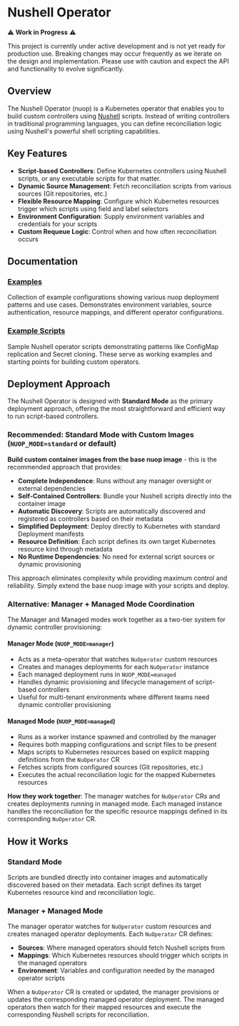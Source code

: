 # Nushell Operator

⚠️ **Work in Progress** ⚠️

This project is currently under active development and is not yet ready for production use. Breaking changes may occur frequently as we iterate on the design and implementation. Please use with caution and expect the API and functionality to evolve significantly.

## Overview

The Nushell Operator (nuop) is a Kubernetes operator that enables you to build custom controllers using [Nushell](https://www.nushell.sh/) scripts. Instead of writing controllers in traditional programming languages, you can define reconciliation logic using Nushell's powerful shell scripting capabilities.

## Key Features

- **Script-based Controllers**: Define Kubernetes controllers using Nushell scripts, or any executable scripts for that matter.
- **Dynamic Source Management**: Fetch reconciliation scripts from various sources (Git repositories, etc.)
- **Flexible Resource Mapping**: Configure which Kubernetes resources trigger which scripts using field and label selectors
- **Environment Configuration**: Supply environment variables and credentials for your scripts
- **Custom Requeue Logic**: Control when and how often reconciliation occurs

## Documentation

### [Examples](examples/README.md)
Collection of example configurations showing various nuop deployment patterns and use cases. Demonstrates environment variables, source authentication, resource mappings, and different operator configurations.

### [Example Scripts](operator/scripts/README.md)
Sample Nushell operator scripts demonstrating patterns like ConfigMap replication and Secret cloning. These serve as working examples and starting points for building custom operators.

## Deployment Approach

The Nushell Operator is designed with **Standard Mode** as the primary deployment approach, offering the most straightforward and efficient way to run script-based controllers.

### Recommended: Standard Mode with Custom Images (`NUOP_MODE=standard` or default)

**Build custom container images from the base nuop image** - this is the recommended approach that provides:

- **Complete Independence**: Runs without any manager oversight or external dependencies
- **Self-Contained Controllers**: Bundle your Nushell scripts directly into the container image
- **Automatic Discovery**: Scripts are automatically discovered and registered as controllers based on their metadata
- **Simplified Deployment**: Deploy directly to Kubernetes with standard Deployment manifests
- **Resource Definition**: Each script defines its own target Kubernetes resource kind through metadata
- **No Runtime Dependencies**: No need for external script sources or dynamic provisioning

This approach eliminates complexity while providing maximum control and reliability. Simply extend the base nuop image with your scripts and deploy.

### Alternative: Manager + Managed Mode Coordination

The Manager and Managed modes work together as a two-tier system for dynamic controller provisioning:

#### Manager Mode (`NUOP_MODE=manager`)
- Acts as a meta-operator that watches `NuOperator` custom resources
- Creates and manages deployments for each `NuOperator` instance
- Each managed deployment runs in `NUOP_MODE=managed`
- Handles dynamic provisioning and lifecycle management of script-based controllers
- Useful for multi-tenant environments where different teams need dynamic controller provisioning

#### Managed Mode (`NUOP_MODE=managed`)
- Runs as a worker instance spawned and controlled by the manager
- Requires both mapping configurations and script files to be present
- Maps scripts to Kubernetes resources based on explicit mapping definitions from the `NuOperator` CR
- Fetches scripts from configured sources (Git repositories, etc.)
- Executes the actual reconciliation logic for the mapped Kubernetes resources

**How they work together**: The manager watches for `NuOperator` CRs and creates deployments running in managed mode. Each managed instance handles the reconciliation for the specific resource mappings defined in its corresponding `NuOperator` CR.

## How it Works

### Standard Mode
Scripts are bundled directly into container images and automatically discovered based on their metadata. Each script defines its target Kubernetes resource kind and reconciliation logic.

### Manager + Managed Mode
The manager operator watches for `NuOperator` custom resources and creates managed operator deployments. Each `NuOperator` CR defines:
- **Sources**: Where managed operators should fetch Nushell scripts from
- **Mappings**: Which Kubernetes resources should trigger which scripts in the managed operators
- **Environment**: Variables and configuration needed by the managed operator scripts

When a `NuOperator` CR is created or updated, the manager provisions or updates the corresponding managed operator deployment. The managed operators then watch for their mapped resources and execute the corresponding Nushell scripts for reconciliation.
